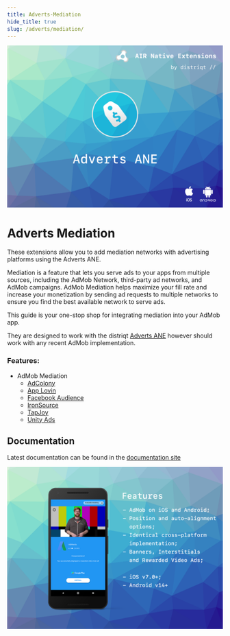 ```yaml
---
title: Adverts-Mediation
hide_title: true
slug: /adverts/mediation/
---
```


![](images/hero.png)



# Adverts Mediation

These extensions allow you to add mediation networks with advertising platforms using the Adverts ANE.

Mediation is a feature that lets you serve ads to your apps from multiple sources, including the AdMob Network, third-party ad networks, and AdMob campaigns. AdMob Mediation helps maximize your fill rate and increase your monetization by sending ad requests to multiple networks to ensure you find the best available network to serve ads.

This guide is your one-stop shop for integrating mediation into your AdMob app.

They are designed to work with the distriqt [Adverts ANE](https://airnativeextensions.com/extension/com.distriqt.Adverts)
however should work with any recent AdMob implementation.



### Features:


- AdMob Mediation
    - [AdColony](adcolony)
    - [App Lovin](applovin)
    - [Facebook Audience](facebookaudience)
    - [IronSource](ironsource)
    - [TapJoy](tapjoy)
    - [Unity Ads](unityads)



## Documentation

Latest documentation can be found in the [documentation site](https://docs.airnativeextensions.com/docs/adverts/mediation/)


![](images/promo.png)

